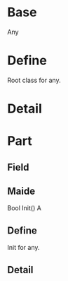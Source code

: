 # Base
<c m="System.Infra:0.00.00" n="Any">Any</c>

# Define
Root class for any.
# Detail

# Part
## Field

## Maide
<c m="System.Infra:0.00.00" n="Bool">Bool</c> Init()
A

## Define
Init for any.
## Detail